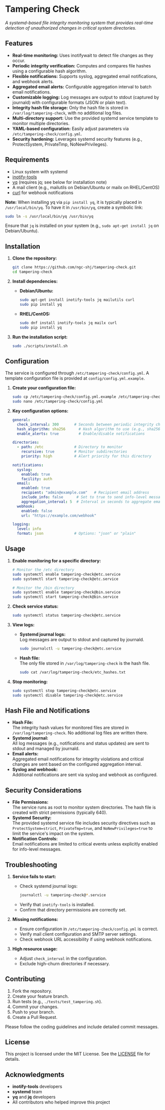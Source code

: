 # Tampering Check

_A systemd-based file integrity monitoring system that provides real-time detection of unauthorized changes in critical system directories._

## Features

- **Real-time monitoring:** Uses inotifywait to detect file changes as they occur.
- **Periodic integrity verification:** Computes and compares file hashes using a configurable hash algorithm.
- **Flexible notifications:** Supports syslog, aggregated email notifications, and webhook alerts.
- **Aggregated email alerts:** Configurable aggregation interval to batch email notifications.
- **Customizable logging:** Log messages are output to stdout (captured by journald) with configurable formats (JSON or plain text).
- **Integrity hash file storage:** Only the hash file is stored in `/var/log/tampering-check`, with no additional log files.
- **Multi-directory support:** Use the provided systemd service template to monitor multiple directories.
- **YAML-based configuration:** Easily adjust parameters via `/etc/tampering-check/config.yml`.
- **Security hardening:** Leverages systemd security features (e.g., ProtectSystem, PrivateTmp, NoNewPrivileges).

## Requirements

- Linux system with systemd
- [inotify-tools](https://github.com/rvoicilas/inotify-tools)
- [yq](https://github.com/kislyuk/yq) (requires jq; see below for installation note)
- A mail client (e.g., mailutils on Debian/Ubuntu or mailx on RHEL/CentOS)
- [curl](https://curl.se/) for webhook notifications

**Note:** When installing yq via `pip install yq`, it is typically placed in `/usr/local/bin/yq`. To have it in `/usr/bin/yq`, create a symbolic link:
```bash
sudo ln -s /usr/local/bin/yq /usr/bin/yq
```
Ensure that `jq` is installed on your system (e.g., `sudo apt-get install jq` on Debian/Ubuntu).

## Installation

1. **Clone the repository:**
   ```bash
   git clone https://github.com/ngc-shj/tampering-check.git
   cd tampering-check
   ```

2. **Install dependencies:**
   - **Debian/Ubuntu:**
     ```bash
     sudo apt-get install inotify-tools jq mailutils curl
     sudo pip install yq
     ```
   - **RHEL/CentOS:**
     ```bash
     sudo dnf install inotify-tools jq mailx curl
     sudo pip install yq
     ```

3. **Run the installation script:**
   ```bash
   sudo ./scripts/install.sh
   ```

## Configuration

The service is configured through `/etc/tampering-check/config.yml`. A template configuration file is provided at `config/config.yml.example`.

1. **Create your configuration file:**
   ```bash
   sudo cp /etc/tampering-check/config.yml.example /etc/tampering-check/config.yml
   sudo nano /etc/tampering-check/config.yml
   ```

2. **Key configuration options:**

   ```yaml
   general:
     check_interval: 300       # Seconds between periodic integrity checks
     hash_algorithm: sha256      # Hash algorithm to use (e.g., sha256)
     enable_alerts: true         # Enable/disable notifications

   directories:
     - path: /etc              # Directory to monitor
       recursive: true         # Monitor subdirectories
       priority: high          # Alert priority for this directory

   notifications:
     syslog:
       enabled: true
       facility: auth
     email:
       enabled: true
       recipient: "admin@example.com"   # Recipient email address
       include_info: false      # Set to true to send info-level messages via email
       aggregation_interval: 5  # Interval in seconds to aggregate email notifications
     webhook:
       enabled: false
       url: "https://example.com/webhook"

   logging:
     level: info
     format: json              # Options: "json" or "plain"
   ```

## Usage

1. **Enable monitoring for a specific directory:**
   ```bash
   # Monitor the /etc directory
   sudo systemctl enable tampering-check@etc.service
   sudo systemctl start tampering-check@etc.service

   # Monitor the /bin directory
   sudo systemctl enable tampering-check@bin.service
   sudo systemctl start tampering-check@bin.service
   ```

2. **Check service status:**
   ```bash
   sudo systemctl status tampering-check@etc.service
   ```

3. **View logs:**
   - **Systemd journal logs:**  
     Log messages are output to stdout and captured by journald.
     ```bash
     sudo journalctl -u tampering-check@etc.service
     ```
   - **Hash file:**  
     The only file stored in `/var/log/tampering-check` is the hash file.
     ```bash
     sudo cat /var/log/tampering-check/etc_hashes.txt
     ```

4. **Stop monitoring:**
   ```bash
   sudo systemctl stop tampering-check@etc.service
   sudo systemctl disable tampering-check@etc.service
   ```

## Hash File and Notifications

- **Hash File:**  
  The integrity hash values for monitored files are stored in `/var/log/tampering-check`. No additional log files are written there.
- **Systemd journal:**  
  All log messages (e.g., notifications and status updates) are sent to stdout and managed by journald.
- **Email alerts:**  
  Aggregated email notifications for integrity violations and critical changes are sent based on the configured aggregation interval.
- **Syslog and webhook:**  
  Additional notifications are sent via syslog and webhook as configured.

## Security Considerations

- **File Permissions:**  
  The service runs as root to monitor system directories. The hash file is created with strict permissions (typically 640).
- **Systemd Security:**  
  The provided systemd service file includes security directives such as `ProtectSystem=strict`, `PrivateTmp=true`, and `NoNewPrivileges=true` to limit the service's impact on the system.
- **Notification Controls:**  
  Email notifications are limited to critical events unless explicitly enabled for info-level messages.

## Troubleshooting

1. **Service fails to start:**
   - Check systemd journal logs:
     ```bash
     journalctl -u tampering-check@*.service
     ```
   - Verify that `inotify-tools` is installed.
   - Confirm that directory permissions are correctly set.

2. **Missing notifications:**
   - Ensure configuration in `/etc/tampering-check/config.yml` is correct.
   - Verify mail client configuration and SMTP server settings.
   - Check webhook URL accessibility if using webhook notifications.

3. **High resource usage:**
   - Adjust `check_interval` in the configuration.
   - Exclude high-churn directories if necessary.

## Contributing

1. Fork the repository.
2. Create your feature branch.
3. Run tests (e.g., `./tests/test_tampering.sh`).
4. Commit your changes.
5. Push to your branch.
6. Create a Pull Request.

Please follow the coding guidelines and include detailed commit messages.

## License

This project is licensed under the MIT License. See the [LICENSE](LICENSE) file for details.

## Acknowledgments

- **inotify-tools** developers
- **systemd** team
- **yq** and **jq** developers
- All contributors who helped improve this project

